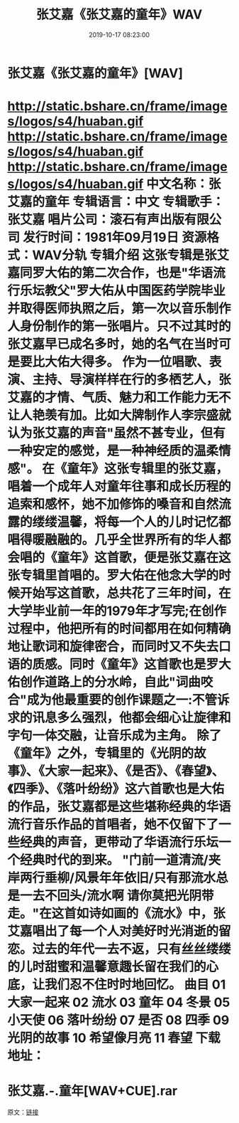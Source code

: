 ﻿---
title: 张艾嘉《张艾嘉的童年》WAV
date: 2019-10-17 08:23:00
categories: WAV车载音乐、镜像
tags: 华语中文
---
# 张艾嘉《张艾嘉的童年》[WAV]

http://static.bshare.cn/frame/images/logos/s4/huaban.gif
http://static.bshare.cn/frame/images/logos/s4/huaban.gif
http://static.bshare.cn/frame/images/logos/s4/huaban.gif
中文名称：张艾嘉的童年
专辑语言：中文
专辑歌手：张艾嘉
唱片公司：滚石有声出版有限公司
发行时间：1981年09月19日
资源格式：WAV分轨
专辑介绍
这张专辑是张艾嘉同罗大佑的第二次合作，也是"华语流行乐坛教父"罗大佑从中国医药学院毕业并取得医师执照之后，第一次以音乐制作人身份制作的第一张唱片。只不过其时的张艾嘉早已成名多时，她的名气在当时可是要比大佑大得多。
作为一位唱歌、表演、主持、导演样样在行的多栖艺人，张艾嘉的才情、气质、魅力和工作能力无不让人艳羡有加。比如大牌制作人李宗盛就认为张艾嘉的声音"虽然不甚专业，但有一种安定的感觉，是一种神经质的温柔情感"。
在《童年》这张专辑里的张艾嘉，唱着一个成年人对童年往事和成长历程的追索和感怀，她不加修饰的嗓音和自然流露的缕缕温馨，将每一个人的儿时记忆都唱得暖融融的。几乎全世界所有的华人都会唱的《童年》这首歌，便是张艾嘉在这张专辑里首唱的。罗大佑在他念大学的时候开始写这首歌，总共花了三年时间，在大学毕业前一年的1979年才写完;在创作过程中，他把所有的时间都用在如何精确地让歌词和旋律密合，而同时又不失去口语的质感。同时《童年》这首歌也是罗大佑创作道路上的分水岭，自此"词曲咬合"成为他最重要的创作课题之一:不管诉求的讯息多么强烈，他都会细心让旋律和字句一体交融，让音乐成为主角。
除了《童年》之外，专辑里的《光阴的故事》、《大家一起来》、《是否》、《春望》、《四季》、《落叶纷纷》这六首歌也是大佑的作品，张艾嘉都是这些堪称经典的华语流行音乐作品的首唱者，她不仅留下了一些经典的声音，更带动了华语流行乐坛一个经典时代的到来。
"门前一道清流/夹岸两行垂柳/风景年年依旧/只有那流水总是一去不回头/流水啊
请你莫把光阴带走。"在这首如诗如画的《流水》中，张艾嘉唱出了每一个人对美好时光消逝的留恋。过去的年代一去不返，只有丝丝缕缕的儿时甜蜜和温馨意趣长留在我们的心底，让我们忍不住时时地回忆。
曲目
01 大家一起来
02 流水
03 童年
04 冬景
05 小天使
06 落叶纷纷
07 是否
08 四季
09 光阴的故事
10 希望像月亮
11 春望
下载地址：
==============================
张艾嘉.-.童年[WAV+CUE].rar
==============================
原文：[链接](https://blog.sina.com.cn/s/blog_1647c7e7601030hn3.html)